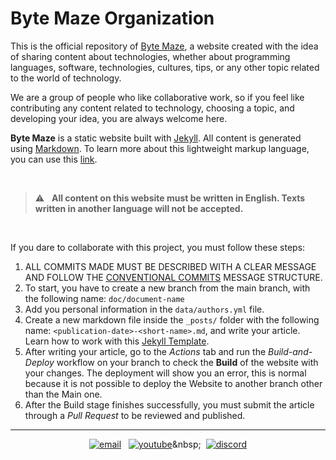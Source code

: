 # Byte Maze Organization

This is the official repository of [Byte Maze](https://bytemaze.github.io/), a website created with the idea of sharing content about technologies, whether about programming languages, software, technologies, cultures, tips, or any other topic related to the world of technology.

We are a group of people who like collaborative work, so if you feel like contributing any content related to technology, choosing a topic, and developing your idea, you are always welcome here.

**Byte Maze** is a static website built with [Jekyll](https://jekyllrb.com/). All content is generated using [Markdown](https://www.markdownguide.org/). To learn more about this lightweight markup language, you can use this [link](https://daringfireball.net/projects/markdown/syntax#blockquote).

<br/>

> :warning: &nbsp; **All content on this website must be written in English. Texts written in another language will not be accepted.**

<br/>

If you dare to collaborate with this project, you must follow these steps:

1. ALL COMMITS MADE MUST BE DESCRIBED WITH A CLEAR MESSAGE AND FOLLOW THE [CONVENTIONAL COMMITS](https://www.conventionalcommits.org/en/v1.0.0/) MESSAGE STRUCTURE.
2. To start, you have to create a new branch from the main branch, with the following name: `doc/document-name`
3. Add you personal information in the `data/authors.yml` file.
4. Create a new markdown file inside the `_posts/` folder with the following name: `<publication-date>-<short-name>.md`, and write your article. Learn how to work with this [Jekyll Template](https://chirpy.cotes.page/).
5. After writing your article, go to the *Actions* tab and run the *Build-and-Deploy* workflow on your branch to check the **Build** of the website with your changes. The deployment will show you an error, this is normal because it is not possible to deploy the Website to another branch other than the Main one.
6. After the Build stage finishes successfully, you must submit the article through a *Pull Request* to be reviewed and published.

---

<div align="center">

  [![email](https://img.shields.io/badge/Email-35A29F?style=for-the-badge&logo=gmail&logoColor=white)](https://profile.codersrank.io/user/adejonghm/)&nbsp;&nbsp;
  [![youtube](https://img.shields.io/badge/YouTube-FF0000?style=for-the-badge&logo=youtube&logoColor=white)](https://www.youtube.com/@ByteMaze_)&nbsp;&nbsp;
  [![discord](https://img.shields.io/badge/Discord-5865F2?style=for-the-badge&logo=discord&logoColor=white)](https://discord.gg/cCZnqufS)

</div>
